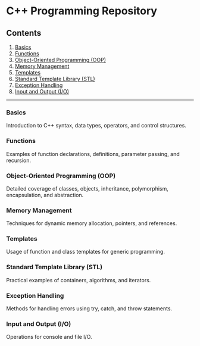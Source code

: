 # C++ Programming Repository

## Contents

1. [Basics](#basics)
2. [Functions](#functions)
3. [Object-Oriented Programming (OOP)](#object-oriented-programming-oop)
4. [Memory Management](#memory-management)
5. [Templates](#templates)
6. [Standard Template Library (STL)](#standard-template-library-stl)
7. [Exception Handling](#exception-handling)
8. [Input and Output (I/O)](#input-and-output-io)

---

### Basics
Introduction to C++ syntax, data types, operators, and control structures.

### Functions
Examples of function declarations, definitions, parameter passing, and recursion.

### Object-Oriented Programming (OOP)
Detailed coverage of classes, objects, inheritance, polymorphism, encapsulation, and abstraction.

### Memory Management
Techniques for dynamic memory allocation, pointers, and references.

### Templates
Usage of function and class templates for generic programming.

### Standard Template Library (STL)
Practical examples of containers, algorithms, and iterators.

### Exception Handling
Methods for handling errors using try, catch, and throw statements.

### Input and Output (I/O)
Operations for console and file I/O.

